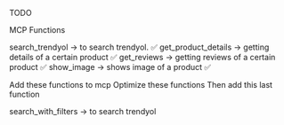 TODO

MCP Functions

search_trendyol -> to search trendyol. ✅
get_product_details -> getting details of a certain product ✅
get_reviews -> getting reviews of a certain product ✅
show_image -> shows image of a product ✅

Add these functions to mcp
Optimize these functions
Then add this last function

search_with_filters -> to search trendyol
